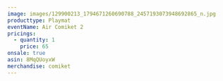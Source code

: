 ```yaml
---
image: images/129900213_1794671260690788_2457193073948692865_n.jpg
producttype: Playmat
eventName: Air Comiket 2
pricings:
  - quantity: 1
    price: 65
onsale: true
asin: 8MqQUoyxW
merchandise: comiket
---
```

